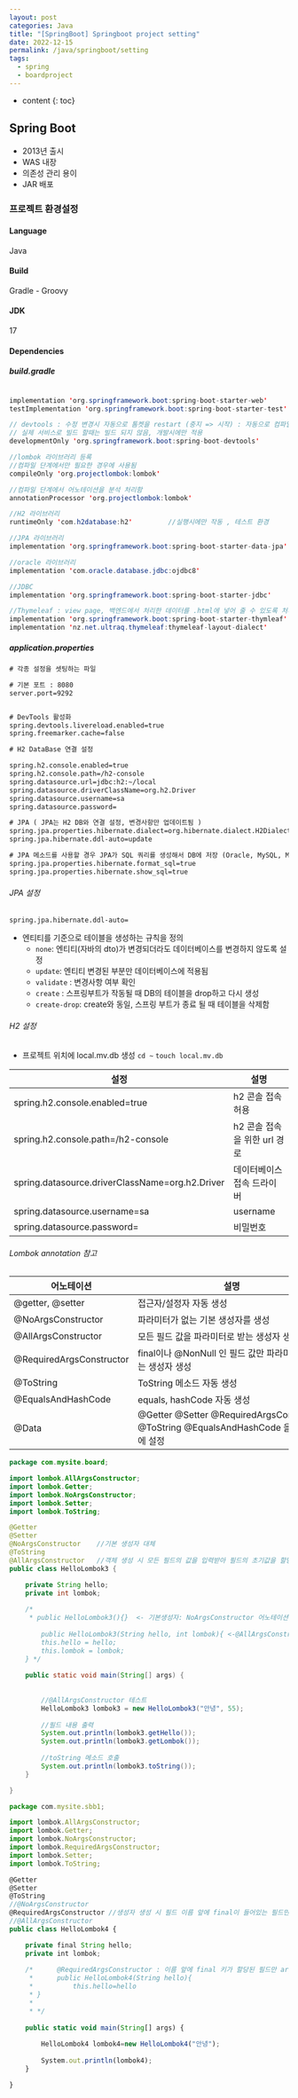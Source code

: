 ```yaml
---
layout: post
categories: Java
title: "[SpringBoot] Springboot project setting"
date: 2022-12-15
permalink: /java/springboot/setting
tags:
  - spring
  - boardproject
---
```

* content
{: toc}






## Spring Boot

- 2013년 출시 
- WAS 내장
- 의존성 관리 용이
- JAR 배포

### 프로젝트 환경설정     
#### Language
Java

#### Build
Gradle - Groovy 

#### JDK 
17

#### Dependencies

##### build.gradle 

```java

implementation 'org.springframework.boot:spring-boot-starter-web'
testImplementation 'org.springframework.boot:spring-boot-starter-test'

// devtools : 수정 변경시 자동으로 톰켓을 restart (중지 => 시작) : 자동으로 컴파일
// 실제 서비스로 빌드 할때는 빌드 되지 않음, 개발시에만 적용
developmentOnly 'org.springframework.boot:spring-boot-devtools'

//lombok 라이브러리 등록
//컴파일 단계에서만 필요한 경우에 사용됨
compileOnly 'org.projectlombok:lombok'         

//컴파일 단계에서 어노테이션을 분석 처리함
annotationProcessor 'org.projectlombok:lombok'

//H2 라이브러리
runtimeOnly 'com.h2database:h2'			//실행시에만 작동 , 테스트 환경

//JPA 라이브러리
implementation 'org.springframework.boot:spring-boot-starter-data-jpa'

//oracle 라이브러리
implementation 'com.oracle.database.jdbc:ojdbc8'

//JDBC
implementation 'org.springframework.boot:spring-boot-starter-jdbc'

//Thymeleaf : view page, 백엔드에서 처리한 데이터를 .html에 넣어 줄 수 있도록 처리해주는 라이브러리
implementation 'org.springframework.boot:spring-boot-starter-thymleaf'
implementation 'nz.net.ultraq.thymeleaf:thymeleaf-layout-dialect'

```


##### application.properties


```xml
# 각종 설정을 셋팅하는 파일 

# 기본 포트 : 8080 
server.port=9292


# DevTools 활성화 
spring.devtools.livereload.enabled=true
spring.freemarker.cache=false

# H2 DataBase 연결 설정 

spring.h2.console.enabled=true
spring.h2.console.path=/h2-console
spring.datasource.url=jdbc:h2:~/local
spring.datasource.driverClassName=org.h2.Driver
spring.datasource.username=sa
spring.datasource.password=

# JPA ( JPA는 H2 DB와 연결 설정, 변경사항만 업데이트됨 ) 
spring.jpa.properties.hibernate.dialect=org.hibernate.dialect.H2Dialect
spring.jpa.hibernate.ddl-auto=update

# JPA 메소드를 사용할 경우 JPA가 SQL 쿼리를 생성해서 DB에 저장 (Oracle, MySQL, MSSQL..)
spring.jpa.properties.hibernate.format_sql=true
spring.jpa.properties.hibernate.show_sql=true
```


######  JPA 설정
`spring.jpa.hibernate.ddl-auto=` 
- 엔티티를 기준으로 테이블을 생성하는 규칙을 정의
	- `none`: 엔티티(자바의 dto)가 변경되더라도 데이터베이스를 변경하지 않도록 설정
	- `update`: 엔티티 변경된 부분만 데이터베이스에 적용됨
	- `validate` : 변경사항 여부 확인
	- `create` : 스프링부트가 작동될 때 DB의 테이블을 drop하고 다시 생성
	- `create-drop`: create와 동일, 스프링 부트가 종료 될 때 테이블을 삭제함


###### H2 설정

- 프로젝트 위치에 local.mv.db 생성
  `cd ~`
  `touch local.mv.db`

| 설정                                              | 설명                  |
| ----------------------------------------------- | ------------------- |
| spring.h2.console.enabled=true                  | h2 콘솔 접속 허용         |
| spring.h2.console.path=/h2-console              | h2 콘솔 접속을 위한 url 경로 |
| spring.datasource.driverClassName=org.h2.Driver | 데이터베이스 접속 드라이버      |
| spring.datasource.username=sa                   | username            |
| spring.datasource.password=                     | 비밀번호                |

###### Lombok annotation 참고

| 어노테이션                    | 설명                                                                              |
| ------------------------ | ------------------------------------------------------------------------------- |
| @getter, @setter         | 접근자/설정자 자동 생성                                                                   |
| @NoArgsConstructor       | 파라미터가 없는 기본 생성자를 생성                                                             |
| @AllArgsConstructor      | 모든 필드 값을 파라미터로 받는 생성자 생성                                                        |
| @RequiredArgsConstructor | final이나 @NonNull 인 필드 값만 파라미터로 받는 생성자 생성                                        |
| @ToString                | ToString 메소드 자동 생성                                                              |
| @EqualsAndHashCode       | equals, hashCode 자동 생성                                                          |
| @Data                    | @Getter @Setter @RequiredArgsConstructor @ToString @EqualsAndHashCode 을 한꺼번에 설정 |


```java
package com.mysite.board;

import lombok.AllArgsConstructor;
import lombok.Getter;
import lombok.NoArgsConstructor;
import lombok.Setter;
import lombok.ToString;

@Getter
@Setter
@NoArgsConstructor    //기본 생성자 대체
@ToString
@AllArgsConstructor   //객체 생성 시 모든 필드의 값을 입력받아 필드의 초기값을 할당
public class HelloLombok3 {

	private String hello;
	private int lombok;
	
	/*
	 * public HelloLombok3(){}  <- 기본생성자: NoArgsConstructor 어노테이션 적용 시 자동 생성
	
		public HelloLombok3(String hello, int lombok){ <-@AllArgsConstructor 어노테이션 적용 시 자동 생성 
		this.hello = hello;
		this.lombok = lombok;
	} */
 	
	public static void main(String[] args) {
			
		
		//@AllArgsConstructor 테스트
		HelloLombok3 lombok3 = new HelloLombok3("안녕", 55);
		
		//필드 내용 출력
		System.out.println(lombok3.getHello());
		System.out.println(lombok3.getLombok());
		
		//toString 메소드 호출
		System.out.println(lombok3.toString());
	}

}

```

```jsx
package com.mysite.sbb1;

import lombok.AllArgsConstructor;
import lombok.Getter;
import lombok.NoArgsConstructor;
import lombok.RequiredArgsConstructor;
import lombok.Setter;
import lombok.ToString;

@Getter
@Setter
@ToString
//@NoArgsConstructor
@RequiredArgsConstructor //생성자 생성 시 필드 이름 앞에 final이 들어있는 필드만 argument 생성
//@AllArgsConstructor
public class HelloLombok4 {

	private final String hello;
	private int lombok;
	
	/* 		@RequiredArgsConstructor : 이름 앞에 final 키가 할당된 필드만 argument 등록
	 * 		public HelloLombok4(String hello){
	 * 			this.hello=hello
	 * }
	 * 
	 * */
	
	public static void main(String[] args) {
		
		HelloLombok4 lombok4=new HelloLombok4("안녕");
		
		System.out.println(lombok4);
	}

}
```

